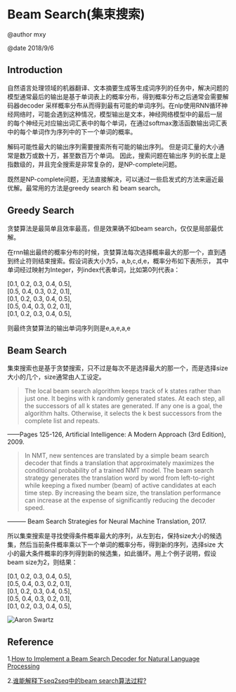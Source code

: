 # Beam Search(集束搜索)

@author mxy

@date 2018/9/6

## Introduction

自然语言处理领域的机器翻译、文本摘要生成等生成词序列的任务中，解决问题的模型通常最后的输出是基于单词表上的概率分布，得到概率分布之后通常会需要解码器decoder
采样概率分布从而得到最有可能的单词序列。在nlp使用RNN循环神经网络时，可能会遇到这种情况，模型输出是文本，神经网络模型中的最后一层
的每个神经元对应输出词汇表中的每个单词，在通过softmax激活函数输出词汇表中的每个单词作为序列中的下一个单词的概率。

解码可能性最大的输出序列需要搜索所有可能的输出序列。 但是词汇量的大小通常是数万或数十万，甚至数百万个单词。 因此，搜索问题在输出序
列的长度上是指数级的，并且完全搜索是非常复杂的，是NP-complete问题。

既然是NP-complete问题，无法直接解决，可以通过一些启发式的方法来逼近最优解。最常用的方法是greedy search 和 beam search。

## Greedy Search

贪婪算法是最简单且效率最高，但是效果确不如beam search，仅仅是局部最优解。

在rnn输出最终的概率分布的时候，贪婪算法每次选择概率最大的那一个，直到遇到终止符则结束搜索。假设词表大小为5，a,b,c,d,e，概率分布如下表所示，
其中单词经过映射为Integer，列index代表单词，比如第0列代表a：

[0.1, 0.2, 0.3, 0.4, 0.5],  
[0.5, 0.4, 0.3, 0.2, 0.1],  
[0.1, 0.2, 0.3, 0.4, 0.5],  
[0.5, 0.4, 0.3, 0.2, 0.1],  
[0.1, 0.2, 0.3, 0.4, 0.5],

则最终贪婪算法的输出单词序列则是e,a,e,a,e

## Beam Search

集束搜索也是基于贪婪搜索，只不过是每次不是选择最大的那一个，而是选择size大小的几个，size通常由人工设定。

> The local beam search algorithm keeps track of k states rather than just one. It begins with k randomly generated states.
 At each step, all the successors of all k states are generated. If any one is a goal, the algorithm halts. Otherwise, it
 selects the k best successors from the complete list and repeats.  
 
 ——Pages 125-126, Artificial Intelligence: A Modern Approach (3rd Edition), 2009.


> In NMT, new sentences are translated by a simple beam search decoder that finds a translation that approximately 
maximizes the conditional probability of a trained NMT model. The beam search strategy generates the translation word by
 word from left-to-right while keeping a fixed number (beam) of active candidates at each time step. By increasing the
  beam size, the translation performance can increase at the expense of significantly reducing the decoder speed.
  
 ——— Beam Search Strategies for Neural Machine Translation, 2017.
 
 所以集束搜索是寻找使得条件概率最大的序列，从左到右，保持size大小的候选集，然后当前条件概率乘以下一个单词的概率分布，得到新的序列，选择size
 大小的最大条件概率的序列得到新的候选集，如此循环。用上个例子说明，假设beam size为2，则结果：
 
[0.1, 0.2, 0.3, 0.4, 0.5],  
[0.5, 0.4, 0.3, 0.2, 0.1],  
[0.1, 0.2, 0.3, 0.4, 0.5],  
[0.5, 0.4, 0.3, 0.2, 0.1],  
[0.1, 0.2, 0.3, 0.4, 0.5],

![Aaron Swartz](https://raw.githubusercontent.com/Albert-xy/study-notes/master/Deep-Learning/nlp/images/beam_search_result.png)


## Reference

1.[How to Implement a Beam Search Decoder for Natural Language Processing](https://machinelearningmastery.com/beam-search-decoder-natural-language-processing/)

2.[谁能解释下seq2seq中的beam search算法过程?](https://www.zhihu.com/question/54356960)